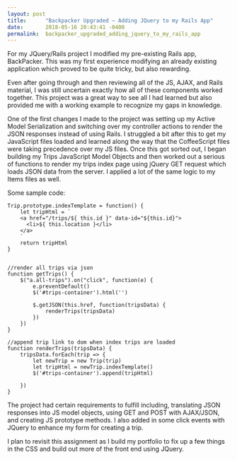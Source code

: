 ```yaml
---
layout: post
title:      "Backpacker Upgraded – Adding JQuery to my Rails App"
date:       2018-05-16 20:43:41 -0400
permalink:  backpacker_upgraded_adding_jquery_to_my_rails_app
---
```



For my JQuery/Rails project I modified my pre-existing Rails app, BackPacker. This was my first experience
modifying an already existing application which proved to be quite tricky, but also rewarding.

Even after going through and then reviewing all of the JS, AJAX, and Rails material, I was still uncertain exactly how all of these components worked together. This project was a great way to see all I had learned but also provided me with a working example to recognize my gaps in knowledge.

One of the first changes I made to the project was setting up my Active Model Serialization and switching over my
controller actions to render the JSON responses instead of using Rails. I struggled a bit after this to get my
JavaScript files loaded and learned along the way that the CoffeeScript files were taking precedence over my JS
files. Once this got sorted out, I began building my Trips JavaScript Model Objects and then worked out a serious of
functions to render my trips index page using jQuery GET request which loads JSON data from the server. I applied
a lot of the same logic to my Items files as well.

Some sample code:

```
Trip.prototype.indexTemplate = function() {
    let tripHtml = `
    <a href="/trips/${ this.id }" data-id="${this.id}">
      <li>${ this.location }</li>
    </a>
    `
    return tripHtml
}


//render all trips via json
function getTrips() {
    $("a.all-trips").on("click", function(e) {
        e.preventDefault()
        $('#trips-container').html('')

        $.getJSON(this.href, function(tripsData) {
            renderTrips(tripsData)
        })
    })
}

//append trip link to dom when index trips are loaded
function renderTrips(tripsData) {
    tripsData.forEach(trip => {
        let newTrip = new Trip(trip)
        let tripHtml = newTrip.indexTemplate()
        $('#trips-container').append(tripHtml)

    })
}
```


The project had certain requirements to fulfill including, translating JSON responses into JS model objects, using
GET and POST with AJAX/JSON, and creating JS prototype methods. I also added in some click events with JQuery
to enhance my form for creating a trip.

I plan to revisit this assignment as I build my portfolio to fix up a few things in the CSS and build out more of the
front end using JQuery.
